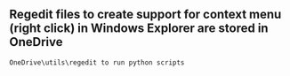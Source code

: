 ## Regedit files to create support for context menu (right click) in Windows Explorer are stored in OneDrive

    OneDrive\utils\regedit to run python scripts

